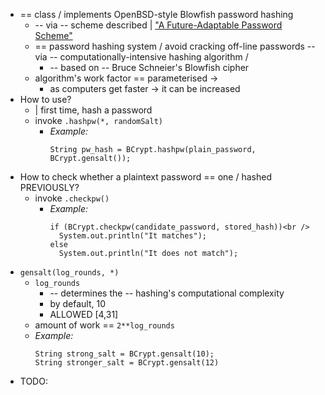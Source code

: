 * == class / implements OpenBSD-style Blowfish password hashing
  * -- via -- scheme described | ["A Future-Adaptable Password Scheme"](https://www.researchgate.net/publication/2519476_A_Future-Adaptable_Password_Scheme)
  * == password hashing system / avoid cracking off-line passwords -- via -- computationally-intensive hashing algorithm /
    * -- based on -- Bruce Schneier's Blowfish cipher
  * algorithm's work factor == parameterised ->
    * as computers get faster -> it can be increased 
* How to use?
  * | first time, hash a password
  * invoke `.hashpw(*, randomSalt)`
    * _Example:_ 
      ```
      String pw_hash = BCrypt.hashpw(plain_password, BCrypt.gensalt());
      ```
* How to check whether a plaintext password == one / hashed PREVIOUSLY?
  * invoke `.checkpw()`
    * _Example:_
      ```
      if (BCrypt.checkpw(candidate_password, stored_hash))<br />
        System.out.println("It matches");
      else
        System.out.println("It does not match");
      ```
* `gensalt(log_rounds, *)`
  * `log_rounds`
    * -- determines the -- hashing's computational complexity
    * by default, 10
    * ALLOWED [4,31]
  * amount of work == `2**log_rounds`
  * _Example:_ 
    ```
    String strong_salt = BCrypt.gensalt(10);
    String stronger_salt = BCrypt.gensalt(12)
    ```
* TODO: